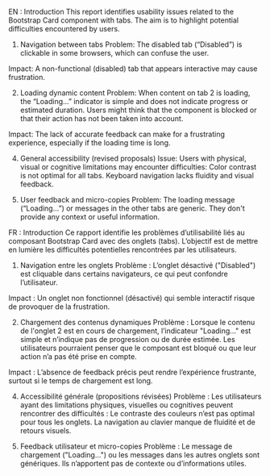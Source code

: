 EN :
Introduction
This report identifies usability issues related to the Bootstrap Card component with tabs. The aim is to highlight potential difficulties encountered by users.

1. Navigation between tabs
Problem:
The disabled tab (“Disabled”) is clickable in some browsers, which can confuse the user.

Impact:
A non-functional (disabled) tab that appears interactive may cause frustration.

2. Loading dynamic content
Problem:
When content on tab 2 is loading, the “Loading...” indicator is simple and does not indicate progress or estimated duration.
Users might think that the component is blocked or that their action has not been taken into account.

Impact:
The lack of accurate feedback can make for a frustrating experience, especially if the loading time is long.

4. General accessibility (revised proposals)
Issue:
Users with physical, visual or cognitive limitations may encounter difficulties:
Color contrast is not optimal for all tabs.
Keyboard navigation lacks fluidity and visual feedback.

5. User feedback and micro-copies
Problem:
The loading message (“Loading...”) or messages in the other tabs are generic. They don't provide any context or useful information.


FR :
Introduction
Ce rapport identifie les problèmes d’utilisabilité liés au composant Bootstrap Card avec des onglets (tabs). L’objectif est de mettre en lumière les difficultés potentielles rencontrées par les utilisateurs.

1. Navigation entre les onglets
Problème :
L’onglet désactivé ("Disabled") est cliquable dans certains navigateurs, ce qui peut confondre l’utilisateur.

Impact :
Un onglet non fonctionnel (désactivé) qui semble interactif risque de provoquer de la frustration.

2. Chargement des contenus dynamiques
Problème :
Lorsque le contenu de l'onglet 2 est en cours de chargement, l’indicateur "Loading..." est simple et n’indique pas de progression ou de durée estimée.
Les utilisateurs pourraient penser que le composant est bloqué ou que leur action n’a pas été prise en compte.

Impact :
L’absence de feedback précis peut rendre l’expérience frustrante, surtout si le temps de chargement est long.

4. Accessibilité générale (propositions révisées)
Problème :
Les utilisateurs ayant des limitations physiques, visuelles ou cognitives peuvent rencontrer des difficultés :
Le contraste des couleurs n’est pas optimal pour tous les onglets.
La navigation au clavier manque de fluidité et de retours visuels.

5. Feedback utilisateur et micro-copies
Problème :
Le message de chargement ("Loading...") ou les messages dans les autres onglets sont génériques. Ils n’apportent pas de contexte ou d’informations utiles.